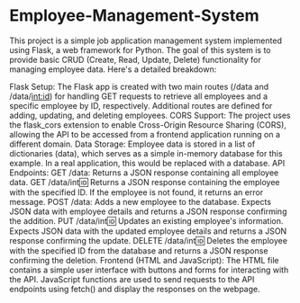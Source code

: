 # Employee-Management-System

This project is a simple job application management system implemented using Flask, a web framework for Python. The goal of this system is to provide basic CRUD (Create, Read, Update, Delete) functionality for managing employee data. Here's a detailed breakdown:

Flask Setup: The Flask app is created with two main routes (/data and /data/<int:id>) for handling GET requests to retrieve all employees and a specific employee by ID, respectively. Additional routes are defined for adding, updating, and deleting employees.
CORS Support: The project uses the flask_cors extension to enable Cross-Origin Resource Sharing (CORS), allowing the API to be accessed from a frontend application running on a different domain.
Data Storage: Employee data is stored in a list of dictionaries (data), which serves as a simple in-memory database for this example. In a real application, this would be replaced with a database.
API Endpoints:
GET /data: Returns a JSON response containing all employee data.
GET /data/int:id: Returns a JSON response containing the employee with the specified ID. If the employee is not found, it returns an error message.
POST /data: Adds a new employee to the database. Expects JSON data with employee details and returns a JSON response confirming the addition.
PUT /data/int:id: Updates an existing employee's information. Expects JSON data with the updated employee details and returns a JSON response confirming the update.
DELETE /data/int:id: Deletes the employee with the specified ID from the database and returns a JSON response confirming the deletion.
Frontend (HTML and JavaScript): The HTML file contains a simple user interface with buttons and forms for interacting with the API. JavaScript functions are used to send requests to the API endpoints using fetch() and display the responses on the webpage.
